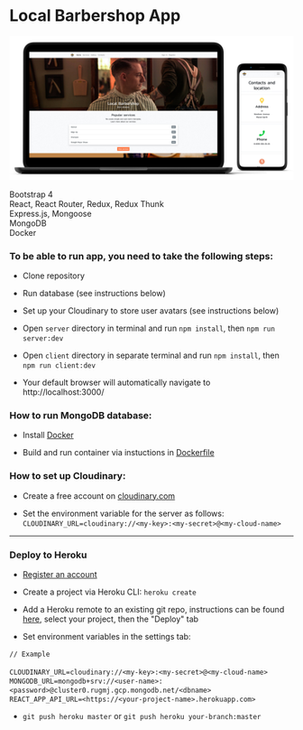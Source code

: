 # Local Barbershop App
<img src="preview.jpg" />

Bootstrap 4  
React, React Router, Redux, Redux Thunk  
Express.js, Mongoose  
MongoDB  
Docker

### To be able to run app, you need to take the following steps:

*  Clone repository

*  Run database (see instructions below)

*  Set up your Cloudinary to store user avatars (see instructions below)

*  Open `server` directory in terminal and run `npm install`, then `npm run server:dev`

*  Open `client` directory in separate terminal and run `npm install`, then `npm run client:dev`

*  Your default browser will automatically navigate to http://localhost:3000/

### How to run MongoDB database:

*  Install [Docker](https://www.docker.com/get-started)

*  Build and run container via instuctions in [Dockerfile](/db/Dockerfile)

### How to set up Cloudinary:

*  Create a free account on [cloudinary.com](https://cloudinary.com/)

*  Set the environment variable for the server as follows: `CLOUDINARY_URL=cloudinary://<my-key>:<my-secret>@<my-cloud-name>`

***

### Deploy to Heroku

* [Register an account](https://signup.heroku.com/)

* Create a project via Heroku CLI: `heroku create`

* Add a Heroku remote to an existing git repo, instructions can be found [here](https://dashboard.heroku.com/apps/), select your project, then the "Deploy" tab

* Set environment variables in the settings tab:
```
// Example

CLOUDINARY_URL=cloudinary://<my-key>:<my-secret>@<my-cloud-name>
MONGODB_URL=mongodb+srv://<user-name>:<password>@cluster0.rugmj.gcp.mongodb.net/<dbname>
REACT_APP_API_URL=<https://<your-project-name>.herokuapp.com>
```

* `git push heroku master` or `git push heroku your-branch:master`
